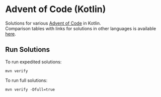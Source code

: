# Advent of Code (Kotlin)
Solutions for various [Advent of Code](https://adventofcode.com/) in Kotlin.<br/>
Comparison tables with links for solutions in other languages is available
[here](https://github.com/kevansimpson/resume/wiki/Advent-of-Code).

## Run Solutions
To run expedited solutions:
```
mvn verify
```

To run full solutions:
```
mvn verify -Dfull=true
```
